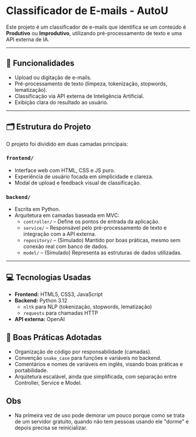 # Classificador de E-mails - AutoU

Este projeto é um classificador de e-mails que identifica se um conteúdo é **Produtivo** ou **Improdutivo**, utilizando pré-processamento de texto e uma API externa de IA.

---

## 🧠 Funcionalidades

- Upload ou digitação de e-mails.
- Pré-processamento de texto (limpeza, tokenização, stopwords, lematização).
- Classificação via API externa de Inteligência Artificial.
- Exibição clara do resultado ao usuário.

---

## 🗂️ Estrutura do Projeto

O projeto foi dividido em duas camadas principais:

### `frontend/`

- Interface web com HTML, CSS e JS puro.
- Experiência de usuário focada em simplicidade e clareza.
- Modal de upload e feedback visual de classificação.

### `backend/`

- Escrita em Python.
- Arquitetura em camadas baseada em MVC:
  - `controller/` – Define os pontos de entrada da aplicação.
  - `service/` – Responsável pelo pré-processamento de texto e integração com a API externa.
  - `repository/` – (Simulado) Mantido por boas práticas, mesmo sem conexão real com banco de dados.
  - `model/` – (Simulado) Representa as estruturas de dados utilizadas.

---

## 💻 Tecnologias Usadas

- **Frontend:** HTML5, CSS3, JavaScript
- **Backend:** Python 3.12
  - `nltk` para NLP (tokenização, stopwords, lematização)
  - `requests` para chamadas HTTP
- **API externa:** OpenAI

## 🧼 Boas Práticas Adotadas

- Organização de código por responsabilidade (camadas).
- Convenção `snake_case` para funções e variáveis no backend.
- Comentários e nomes de variáveis em inglês, visando boas práticas e portabilidade.
- Arquitetura escalável, ainda que simplificada, com separação entre Controller, Service e Model.

## Obs

- Na primeira vez de uso pode demorar um pouco porque como se trata de um servidor gratuito, quando não tem pessoas usando ele "dorme" e depois precisa se reinicializar.
